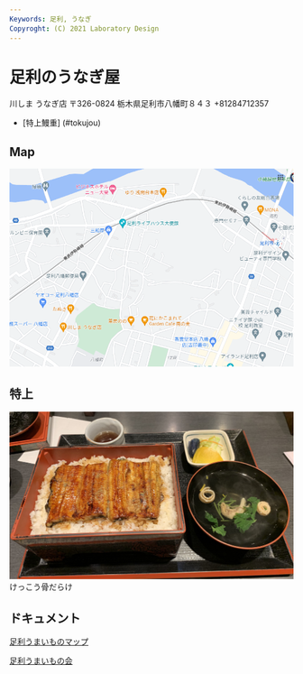 ```yaml
---
Keywords: 足利, うなぎ
Copyroght: (C) 2021 Laboratory Design
---
```


# 足利のうなぎ屋

川しま うなぎ店
〒326-0824 栃木県足利市八幡町８４３
+81284712357

* [特上鰻重] (#tokujou)

## Map

![Map](./Cap.bmp)

## <span id="tokujou">特上</span>

![](./足利川しま-特上.jpg)
けっこう骨だらけ

## ドキュメント

[足利うまいものマップ](topmap2.pdf) 

[足利うまいもの会](http://umaimonokai.ashikaga.info/)
